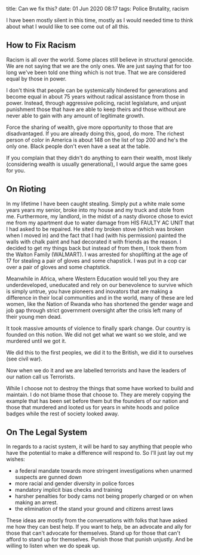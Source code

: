 title: Can we fix this?
date: 01 Jun 2020 08:17
tags: Police Brutality, racism

I have been mostly silent in this time, mostly as I would needed time to think
about what I would like to see come out of all this.

## How to Fix Racism

Racism is all over the world. Some places still believe in structural genocide. We are not saying that we are the only ones. We are just saying that for too long we've been told one thing which is not true. That we are considered equal by those in power.

I don't think that people can be systemically hindered for generations and
become equal in about 75 years without radical assistance from those in power.
Instead, through aggressive policing, racist legislature, and unjust
punishment those that have are able to keep theirs and those without are never
able to gain with any amount of legitimate growth.

Force the sharing of wealth, give more opportunity to those that
are disadvantaged. If you are already doing this, good, do more. The richest
person of color in America is about 148 on the list of top 200 and he's the
only one. Black people don't even have a seat at the table.

If you complain that they didn't do anything to earn their wealth, most likely
(considering wealth is usually generational), I would argue the same goes for
you.

## On Rioting

In my lifetime I have been caught stealing. Simply put a white male some years
years my senior, broke into my house and my truck and stole from me.
Furthermore, my landlord, in the midst of a nasty divorce chose to evict me
from my apartment due to water damage from HIS FAULTY AC UNIT that I had asked
to be repaired. He sited my broken stove (which was broken when I moved in) and
the fact that I had (with his permission) painted the walls with chalk paint
and had decorated it with friends as the reason. I decided to get my things back but instead of from them, I took
them from the Walton Family (WALMART). I was arrested for shoplifting at the
age of 17 for stealing a pair of gloves and some chapstick. I was put in a cop
car over a pair of gloves and some chaptstick.

Meanwhile in Africa, where Western Education would tell you they are underdeveloped,
uneducated and rely on our benevolence to survive which is simply untrue, you
have pioneers and inovators that are making a difference in their local
communities and in the world, many of these are led women, like the Nation
of Rwanda who has shortened the gender wage and job gap through strict
government oversight after the crisis left many of their young men dead.

It took massive amounts of violence to finally spark change. Our country is
founded on this notion. We did not get what we want so we stole, and we
murdered until we got it.

We did this to the first peoples, we did it to the British, we did it to
ourselves (see civil war).

Now when we do it and we are labelled terrorists and have the leaders of our
nation call us Terrorists.

While I choose not to destroy the things that some have worked to build and
maintain. I do not blame those that choose to. They are merely copying the
example that has been set before them but the founders of our nation and those
that murdered and looted us for years in white hoods and police badges while
the rest of society looked away.

## On The Legal System

In regards to a racist system, it will be hard to say anything that people who
have the potential to make a difference will respond to. So I'll just lay out
my wishes:

* a federal mandate towards more stringent investigations when unarmed suspects are gunned down
* more racial and gender diversity in police forces
* mandatory implicit bias checks and training
* harsher penalties for body cams not being properly charged or on when making
  an arrest.
* the elimination of the stand your ground and citizens arrest laws

These ideas are mostly from the conversations with folks that have asked me how
they can best help. If you want to help, be an advocate and ally for those that
can't advocate for themselves. Stand up for those that can't afford to stand up
for themselves. Punish those that punish unjustly. And be willing to listen when we do speak up.
